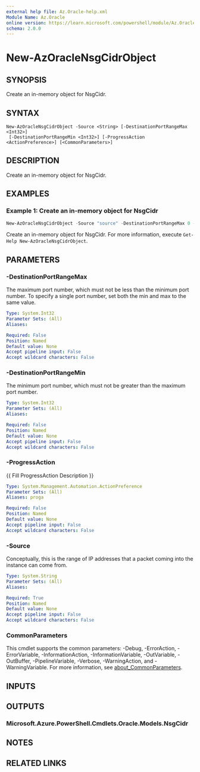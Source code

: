 ```yaml
---
external help file: Az.Oracle-help.xml
Module Name: Az.Oracle
online version: https://learn.microsoft.com/powershell/module/Az.Oracle/new-azoraclensgcidrobject
schema: 2.0.0
---
```


# New-AzOracleNsgCidrObject

## SYNOPSIS
Create an in-memory object for NsgCidr.

## SYNTAX

```
New-AzOracleNsgCidrObject -Source <String> [-DestinationPortRangeMax <Int32>]
 [-DestinationPortRangeMin <Int32>] [-ProgressAction <ActionPreference>] [<CommonParameters>]
```

## DESCRIPTION
Create an in-memory object for NsgCidr.

## EXAMPLES

### Example 1: Create an in-memory object for NsgCidr
```powershell
New-AzOracleNsgCidrObject -Source "source" -DestinationPortRangeMax 0 -DestinationPortRangeMin 1
```

Create an in-memory object for NsgCidr.
For more information, execute `Get-Help New-AzOracleNsgCidrObject`.

## PARAMETERS

### -DestinationPortRangeMax
The maximum port number, which must not be less than the minimum port number.
To specify a single port number, set both the min and max to the same value.

```yaml
Type: System.Int32
Parameter Sets: (All)
Aliases:

Required: False
Position: Named
Default value: None
Accept pipeline input: False
Accept wildcard characters: False
```

### -DestinationPortRangeMin
The minimum port number, which must not be greater than the maximum port number.

```yaml
Type: System.Int32
Parameter Sets: (All)
Aliases:

Required: False
Position: Named
Default value: None
Accept pipeline input: False
Accept wildcard characters: False
```

### -ProgressAction
{{ Fill ProgressAction Description }}

```yaml
Type: System.Management.Automation.ActionPreference
Parameter Sets: (All)
Aliases: proga

Required: False
Position: Named
Default value: None
Accept pipeline input: False
Accept wildcard characters: False
```

### -Source
Conceptually, this is the range of IP addresses that a packet coming into the instance can come from.

```yaml
Type: System.String
Parameter Sets: (All)
Aliases:

Required: True
Position: Named
Default value: None
Accept pipeline input: False
Accept wildcard characters: False
```

### CommonParameters
This cmdlet supports the common parameters: -Debug, -ErrorAction, -ErrorVariable, -InformationAction, -InformationVariable, -OutVariable, -OutBuffer, -PipelineVariable, -Verbose, -WarningAction, and -WarningVariable. For more information, see [about_CommonParameters](http://go.microsoft.com/fwlink/?LinkID=113216).

## INPUTS

## OUTPUTS

### Microsoft.Azure.PowerShell.Cmdlets.Oracle.Models.NsgCidr

## NOTES

## RELATED LINKS
